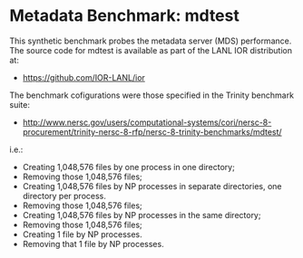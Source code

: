 # Metadata Benchmark: mdtest

This synthetic benchmark probes the metadata server (MDS) performance. The source
code for mdtest is available as part of the LANL IOR distribution at:

* https://github.com/IOR-LANL/ior

The benchmark cofigurations were those specified in the Trinity benchmark suite:

* http://www.nersc.gov/users/computational-systems/cori/nersc-8-procurement/trinity-nersc-8-rfp/nersc-8-trinity-benchmarks/mdtest/

i.e.:

* Creating 1,048,576 files by one process in one directory;
* Removing those 1,048,576 files;
* Creating 1,048,576 files by NP processes in separate directories, one directory per process.
* Removing those 1,048,576 files;
* Creating 1,048,576 files by NP processes in the same directory;
* Removing those 1,048,576 files;
* Creating 1 file by NP processes.
* Removing that 1 file by NP processes. 


